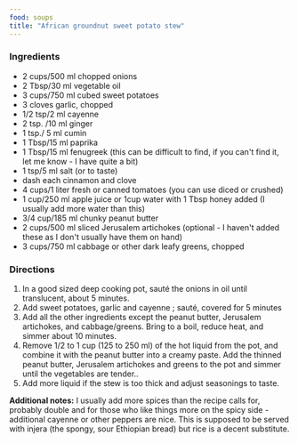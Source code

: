 ```yaml
---
food: soups
title: "African groundnut sweet potato stew"
---
```


### Ingredients

- 2 cups/500 ml chopped onions
- 2 Tbsp/30 ml vegetable oil
- 3 cups/750 ml cubed sweet potatoes
- 3 cloves garlic, chopped
- 1/2 tsp/2 ml cayenne
- 2 tsp. /10 ml ginger
- 1 tsp./ 5 ml cumin
- 1 Tbsp/15 ml paprika
- 1 Tbsp/15 ml fenugreek (this can be difficult to find, if you can't find it, let me know - I have quite a bit)
- 1 tsp/5 ml salt (or to taste)
- dash each cinnamon and clove
- 4 cups/1 liter fresh or canned tomatoes (you can use diced or crushed)
- 1 cup/250 ml apple juice or 1cup water with 1 Tbsp honey added (I usually add more water than this)
- 3/4 cup/185 ml chunky peanut butter
- 2 cups/500 ml sliced Jerusalem artichokes (optional - I haven't added these as I don't usually have them on hand)
- 3 cups/750 ml cabbage or other dark leafy greens, chopped

### Directions

1. In a good sized deep cooking pot, sauté the onions in oil until translucent, about 5 minutes.
1. Add sweet potatoes, garlic and cayenne ; sauté, covered for 5 minutes
1. Add all the other ingredients except the peanut butter, Jerusalem artichokes, and cabbage/greens. Bring to a boil, reduce heat, and simmer about 10 minutes.
1. Remove 1/2 to 1 cup (125 to 250 ml) of the hot liquid from the pot, and combine it with the peanut butter into a creamy paste. Add the thinned peanut butter, Jerusalem artichokes and greens to the pot and simmer until the vegetables are tender..
1. Add more liquid if the stew is too thick and adjust seasonings to taste.

**Additional notes:** I usually add more spices than the recipe calls for, probably double and for those who like things more on the spicy side - additional cayenne or other peppers are nice. This is supposed to be served with injera (the spongy, sour Ethiopian bread) but rice is a decent substitute. 
